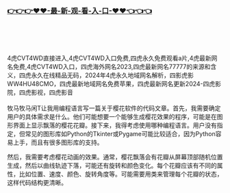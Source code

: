 ### [👉👉👉♥♥-最-新-观-看-入-口-♥♥👈👈👈](https://mrddrm.github.io/4h.html)
<br></br><br></br>
4虎CVT4WD直接进入,4虎CVT4WD入口免费,四虎永久免费观看a片,4虎最新网名免费,4虎CVT4WD入口，四虎海外网名2023,四虎最新网名77777的来源和含义，四虎永久在线精品无码，2024年4虎永久地域网名解析，四影虎影WW4HU48CMO，四虎最新地域网名免费苹果，四虎最新网名更新2024-四虎影院，四虎影视，四虎影音
<br></br>
牧马牧马闲T让我用编程语言写一篇关于樱花软件的代码文章。首先，我需要确定用户的具体需求是什么。他们可能想要一个能够生成樱花效果的程序，可能是在图形界面上显示飘落的樱花花瓣。接下来，我得考虑使用哪种编程语言。用户没有指定，但常见的图形库如Python的Tkinter或Pygame可能比较适合，因为Python容易上手，而且有很多图形库的支持。

然后，我需要考虑樱花动画的效果。通常，樱花飘落会有花瓣从屏幕顶部随机位置生成，然后以曲线轨迹下落，可能还有旋转和颜色变化。每个花瓣应该有不同的属性，比如位置、速度、颜色、旋转角度等。可能需要用类来管理每个花瓣的状态，这样代码结构更清晰。
